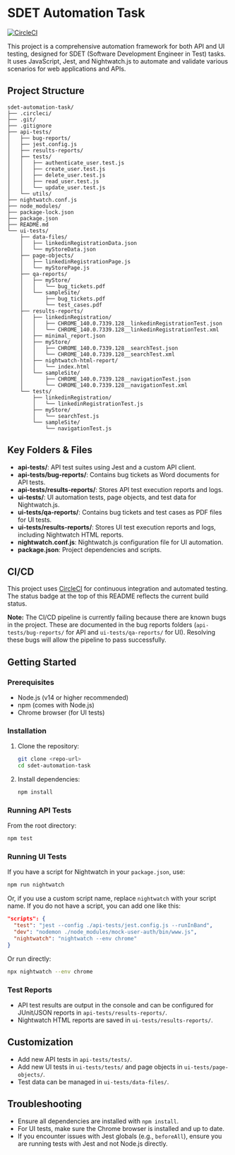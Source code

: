 
# SDET Automation Task

[![CircleCI](https://circleci.com/gh/RaghdaaMoustafa/sdet-automation-task.svg?style=svg)](https://circleci.com/gh/raghdaa/sdet-automation-task)

This project is a comprehensive automation framework for both API and UI testing, designed for SDET (Software Development Engineer in Test) tasks. It uses JavaScript, Jest, and Nightwatch.js to automate and validate various scenarios for web applications and APIs.

## Project Structure

```
sdet-automation-task/
├── .circleci/
├── .git/
├── .gitignore
├── api-tests/
│   ├── bug-reports/
│   ├── jest.config.js
│   ├── results-reports/
│   ├── tests/
│   │   ├── authenticate_user.test.js
│   │   ├── create_user.test.js
│   │   ├── delete_user.test.js
│   │   ├── read_user.test.js
│   │   └── update_user.test.js
│   └── utils/
├── nightwatch.conf.js
├── node_modules/
├── package-lock.json
├── package.json
├── README.md
└── ui-tests/
    ├── data-files/
    │   ├── linkedinRegistrationData.json
    │   └── myStoreData.json
    ├── page-objects/
    │   ├── linkedinRegistrationPage.js
    │   └── myStorePage.js
    ├── qa-reports/
    │   ├── myStore/
    │   │   └── bug_tickets.pdf
    │   └── sampleSite/
    │       ├── bug_tickets.pdf
    │       └── test_cases.pdf
    ├── results-reports/
    │   ├── linkedinRegistration/
    │   │   ├── CHROME_140.0.7339.128__linkedinRegistrationTest.json
    │   │   └── CHROME_140.0.7339.128__linkedinRegistrationTest.xml
    │   ├── minimal_report.json
    │   ├── myStore/
    │   │   ├── CHROME_140.0.7339.128__searchTest.json
    │   │   └── CHROME_140.0.7339.128__searchTest.xml
    │   ├── nightwatch-html-report/
    │   │   └── index.html
    │   └── sampleSite/
    │       ├── CHROME_140.0.7339.128__navigationTest.json
    │       └── CHROME_140.0.7339.128__navigationTest.xml
    └── tests/
        ├── linkedinRegistration/
        │   └── linkedinRegistrationTest.js
        ├── myStore/
        │   └── searchTest.js
        └── sampleSite/
            └── navigationTest.js
```


## Key Folders & Files

- **api-tests/**: API test suites using Jest and a custom API client.
- **api-tests/bug-reports/**: Contains bug tickets as Word documents for API tests.
- **api-tests/results-reports/**: Stores API test execution reports and logs.
- **ui-tests/**: UI automation tests, page objects, and test data for Nightwatch.js.
- **ui-tests/qa-reports/**: Contains bug tickets and test cases as PDF files for UI tests.
- **ui-tests/results-reports/**: Stores UI test execution reports and logs, including Nightwatch HTML reports.
- **nightwatch.conf.js**: Nightwatch.js configuration file for UI automation.
- **package.json**: Project dependencies and scripts.


## CI/CD

This project uses [CircleCI](https://circleci.com/) for continuous integration and automated testing. The status badge at the top of this README reflects the current build status.

**Note:** The CI/CD pipeline is currently failing because there are known bugs in the project. These are documented in the bug reports folders (`api-tests/bug-reports/` for API and `ui-tests/qa-reports/` for UI). Resolving these bugs will allow the pipeline to pass successfully.

## Getting Started

### Prerequisites
- Node.js (v14 or higher recommended)
- npm (comes with Node.js)
- Chrome browser (for UI tests)

### Installation
1. Clone the repository:
   ```sh
   git clone <repo-url>
   cd sdet-automation-task
   ```
2. Install dependencies:
   ```sh
   npm install
   ```

### Running API Tests
From the root directory:
```sh
npm test
```

### Running UI Tests
If you have a script for Nightwatch in your `package.json`, use:
```sh
npm run nightwatch
```
Or, if you use a custom script name, replace `nightwatch` with your script name. If you do not have a script, you can add one like this:
```json
"scripts": {
  "test": "jest --config ./api-tests/jest.config.js --runInBand",
  "dev": "nodemon ./node_modules/mock-user-auth/bin/www.js",
  "nightwatch": "nightwatch --env chrome"
}
```
Or run directly:
```sh
npx nightwatch --env chrome
```

### Test Reports
- API test results are output in the console and can be configured for JUnit/JSON reports in `api-tests/results-reports/`.
- Nightwatch HTML reports are saved in `ui-tests/results-reports/`.

## Customization
- Add new API tests in `api-tests/tests/`.
- Add new UI tests in `ui-tests/tests/` and page objects in `ui-tests/page-objects/`.
- Test data can be managed in `ui-tests/data-files/`.

## Troubleshooting
- Ensure all dependencies are installed with `npm install`.
- For UI tests, make sure the Chrome browser is installed and up to date.
- If you encounter issues with Jest globals (e.g., `beforeAll`), ensure you are running tests with Jest and not Node.js directly.


